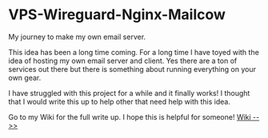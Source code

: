 # VPS-Wireguard-Nginx-Mailcow
My journey to make my own email server. 

This idea has been a long time coming. For a long time I have toyed with the idea of hosting my own email server and client. Yes there are a ton of services out there
but there is something about running everything on your own gear. 

I have struggled with this project for a while and it finally works! I thought that I would write this up 
to help other that need help with this idea. 

Go to my Wiki for the full write up. I hope this is helpful for someone!
[Wiki -->>](https://github.com/chucklessducks/VPS-Wireguard-Nginx-Mailcow/wiki/Getting-Started)
